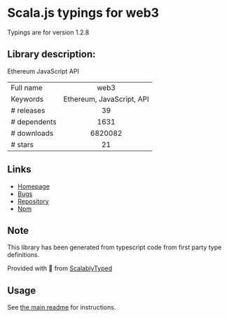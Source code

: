 
# Scala.js typings for web3

Typings are for version 1.2.8

## Library description:
Ethereum JavaScript API

|                    |                 |
| ------------------ | :-------------: |
| Full name          | web3 |
| Keywords           | Ethereum, JavaScript, API |
| # releases         | 39 |
| # dependents       | 1631 |
| # downloads        | 6820082 |
| # stars            | 21 |

## Links
- [Homepage](https://github.com/ethereum/web3.js#readme)
- [Bugs](https://github.com/ethereum/web3.js/issues)
- [Repository](https://github.com/ethereum/web3.js)
- [Npm](https://www.npmjs.com/package/web3)
    


## Note
This library has been generated from typescript code from first party type definitions.

Provided with :purple_heart: from [ScalablyTyped](https://github.com/oyvindberg/ScalablyTyped)

## Usage
See [the main readme](../../readme.md) for instructions.


